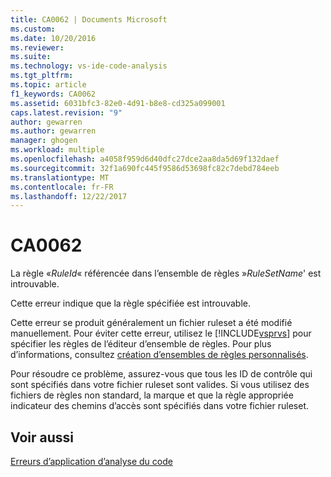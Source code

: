 ```yaml
---
title: CA0062 | Documents Microsoft
ms.custom: 
ms.date: 10/20/2016
ms.reviewer: 
ms.suite: 
ms.technology: vs-ide-code-analysis
ms.tgt_pltfrm: 
ms.topic: article
f1_keywords: CA0062
ms.assetid: 6031bfc3-82e0-4d91-b8e8-cd325a099001
caps.latest.revision: "9"
author: gewarren
ms.author: gewarren
manager: ghogen
ms.workload: multiple
ms.openlocfilehash: a4058f959d6d40dfc27dce2aa8da5d69f132daef
ms.sourcegitcommit: 32f1a690fc445f9586d53698fc82c7debd784eeb
ms.translationtype: MT
ms.contentlocale: fr-FR
ms.lasthandoff: 12/22/2017
---
```

# <a name="ca0062"></a>CA0062
La règle «*RuleId*« référencée dans l’ensemble de règles »*RuleSetName*' est introuvable.  
  
 Cette erreur indique que la règle spécifiée est introuvable.  
  
 Cette erreur se produit généralement un fichier ruleset a été modifié manuellement. Pour éviter cette erreur, utilisez le [!INCLUDE[vsprvs](../code-quality/includes/vsprvs_md.md)] pour spécifier les règles de l’éditeur d’ensemble de règles. Pour plus d’informations, consultez [création d’ensembles de règles personnalisés](../code-quality/creating-custom-code-analysis-rule-sets.md).  
  
 Pour résoudre ce problème, assurez-vous que tous les ID de contrôle qui sont spécifiés dans votre fichier ruleset sont valides. Si vous utilisez des fichiers de règles non standard, la marque et que la règle appropriée indicateur des chemins d’accès sont spécifiés dans votre fichier ruleset.  
  
## <a name="see-also"></a>Voir aussi  
 [Erreurs d’application d’analyse du code](../code-quality/code-analysis-application-errors.md)   
